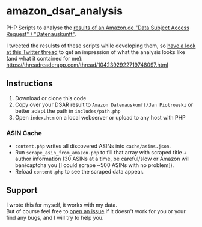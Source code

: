 # amazon_dsar_analysis

PHP Scripts to analyse the [results of an Amazon.de "Data Subject Access Request" / "Datenauskunft"](http://betamode.de/2018/09/18/results-of-an-amazon-de-datenauskunft/).

I tweeted the resulsts of these scripts while developing them, so [have a look at this Twitter thread](https://threadreaderapp.com/thread/1042392922719748097.html) to get an impression of what the analysis looks like (and what it contained for me): https://threadreaderapp.com/thread/1042392922719748097.html

## Instructions

1. Download or clone this code
2. Copy over your DSAR result to `Amazon Datenauskunft/Jan Piotrowski` or better adapt the path in `includes/path.php`
3. Open `index.htm` on a local webserver or upload to any host with PHP

### ASIN Cache

- `content.php` writes all discovered ASINs into `cache/asins.json`. 
- Run `scrape_asin_from_amazon.php` to fill that array with scraped title + author information (30 ASINs at a time, be careful/slow or Amazon will ban/captcha you [I could scrape ~500 ASINs with no problem]).
- Reload `content.php` to see the scraped data appear.

## Support

I wrote this for myself, it works with my data.  
But of course feel free to [open an issue](https://github.com/janpio/amazon_dsar_analysis/issues/new) if it doesn't work for you or your find any bugs, and I will try to help you.

